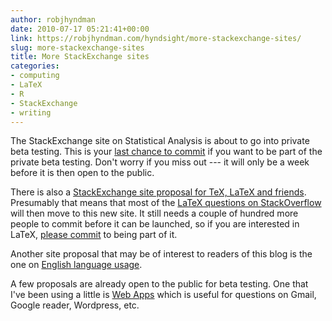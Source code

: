 ```yaml
---
author: robjhyndman
date: 2010-07-17 05:21:41+00:00
link: https://robjhyndman.com/hyndsight/more-stackexchange-sites/
slug: more-stackexchange-sites
title: More StackExchange sites
categories:
- computing
- LaTeX
- R
- StackExchange
- writing
---
```


The StackExchange site on Statistical Analysis is about to go into private beta testing. This is your [last chance to commit](http://area51.stackexchange.com/proposals/33/statistical-analysis?referrer=E0CJiqTtta01) if you want to be part of the private beta testing. Don't worry if you miss out --- it will only be a week before it is then open to the public.

There is also a [StackExchange site proposal for TeX, LaTeX and friends](http://area51.stackexchange.com/proposals/2148/tex-latex-and-friends?referrer=qoV-cGY7riE1). Presumably that means that most of the [LaTeX questions on StackOverflow](http://stackoverflow.com/questions/tagged/latex) will then move to this new site. It still needs a couple of hundred more people to commit before it can be launched, so if you are interested in LaTeX, [please commit](http://area51.stackexchange.com/proposals/2148/tex-latex-and-friends?referrer=qoV-cGY7riE1) to being part of it.

Another site proposal that may be of interest to readers of this blog is the one on [English language usage](http://area51.stackexchange.com/proposals/1269/english-language-usage?referrer=DlbQepU85BI1).

A few proposals are already open to the public for beta testing. One that I've been using a little is [Web Apps](http://webapps.stackexchange.com/) which is useful for questions on Gmail, Google reader, Wordpress, etc.
